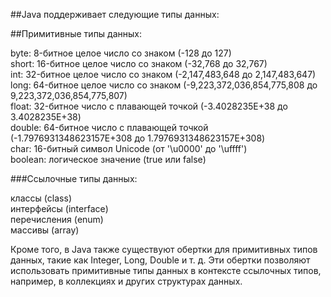 ##Java поддерживает следующие типы данных:

##Примитивные типы данных:  

byte: 8-битное целое число со знаком (-128 до 127)   
short: 16-битное целое число со знаком (-32,768 до 32,767)   
int: 32-битное целое число со знаком (-2,147,483,648 до 2,147,483,647)   
long: 64-битное целое число со знаком (-9,223,372,036,854,775,808 до 9,223,372,036,854,775,807)   
float: 32-битное число с плавающей точкой (-3.4028235E+38 до 3.4028235E+38)   
double: 64-битное число с плавающей точкой (-1.7976931348623157E+308 до 1.7976931348623157E+308)   
char: 16-битный символ Unicode (от '\u0000' до '\uffff')   
boolean: логическое значение (true или false)

###Ссылочные типы данных:

классы (class)  
интерфейсы (interface)   
перечисления (enum)   
массивы (array)   

Кроме того, в Java также существуют обертки для примитивных типов данных, такие как Integer, Long, Double и т. д. Эти обертки позволяют использовать примитивные типы данных в контексте ссылочных типов, например, в коллекциях и других структурах данных.